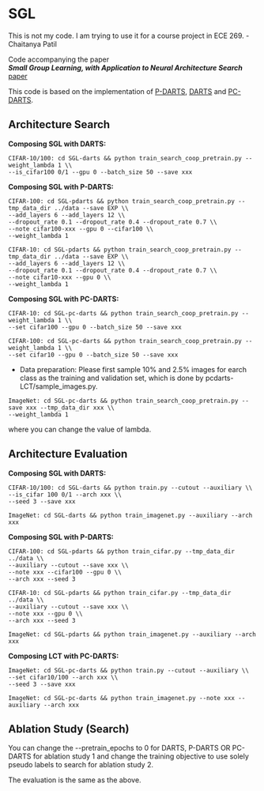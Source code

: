 # SGL

This is not my code. I am trying to use it for a course project in ECE 269. - Chaitanya Patil

Code accompanying the paper  
***Small Group Learning, with Application to Neural Architecture Search*** [paper]()  
<!-- Xiangning Chen, Ruochen Wang, Minhao Cheng, Xiaocheng Tang, Cho-Jui Hsieh -->

This code is based on the implementation of [P-DARTS](https://github.com/chenxin061/pdarts), [DARTS](https://github.com/quark0/darts) and [PC-DARTS](https://github.com/yuhuixu1993/PC-DARTS).

## Architecture Search

<!-- **Search on NAS-Bench-201 Space: (3 datasets to choose from)**

* Data preparation: Please first download the 201 benchmark file and prepare the api follow [this repository](https://github.com/D-X-Y/NAS-Bench-201).

* ```cd 201-space && python train_search_progressive.py``` -->

**Composing SGL with DARTS:**

```
CIFAR-10/100: cd SGL-darts && python train_search_coop_pretrain.py --weight_lambda 1 \\
--is_cifar100 0/1 --gpu 0 --batch_size 50 --save xxx
```

**Composing SGL with P-DARTS:**

```
CIFAR-100: cd SGL-pdarts && python train_search_coop_pretrain.py --tmp_data_dir ../data --save EXP \\
--add_layers 6 --add_layers 12 \\
--dropout_rate 0.1 --dropout_rate 0.4 --dropout_rate 0.7 \\
--note cifar100-xxx --gpu 0 --cifar100 \\
--weight_lambda 1
```

```
CIFAR-10: cd SGL-pdarts && python train_search_coop_pretrain.py --tmp_data_dir ../data --save EXP \\
--add_layers 6 --add_layers 12 \\
--dropout_rate 0.1 --dropout_rate 0.4 --dropout_rate 0.7 \\
--note cifar10-xxx --gpu 0 \\
--weight_lambda 1
```
<!-- * ```ImageNet: cd DARTS-space && python train_search_imagenet.py``` -->

**Composing SGL with PC-DARTS:**

```
CIFAR-10: cd SGL-pc-darts && python train_search_coop_pretrain.py --weight_lambda 1 \\
--set cifar100 --gpu 0 --batch_size 50 --save xxx
```

```
CIFAR-100: cd SGL-pc-darts && python train_search_coop_pretrain.py --weight_lambda 1 \\
--set cifar10 --gpu 0 --batch_size 50 --save xxx
```

* Data preparation: Please first sample 10% and 2.5% images for earch class as the training and validation set, which is done by pcdarts-LCT/sample_images.py.

```
ImageNet: cd SGL-pc-darts && python train_search_coop_pretrain.py --save xxx --tmp_data_dir xxx \\
--weight_lambda 1
```

where you can change the value of lambda.

## Architecture Evaluation

**Composing SGL with DARTS:**

```
CIFAR-10/100: cd SGL-darts && python train.py --cutout --auxiliary \\
--is_cifar 100 0/1 --arch xxx \\
--seed 3 --save xxx
```

```
ImageNet: cd SGL-darts && python train_imagenet.py --auxiliary --arch xxx
```

**Composing SGL with P-DARTS:**

```
CIFAR-100: cd SGL-pdarts && python train_cifar.py --tmp_data_dir ../data \\
--auxiliary --cutout --save xxx \\
--note xxx --cifar100 --gpu 0 \\
--arch xxx --seed 3
```

```
CIFAR-10: cd SGL-pdarts && python train_cifar.py --tmp_data_dir ../data \\
--auxiliary --cutout --save xxx \\
--note xxx --gpu 0 \\
--arch xxx --seed 3
```

```
ImageNet: cd SGL-pdarts && python train_imagenet.py --auxiliary --arch xxx
```

**Composing LCT with PC-DARTS:**

```
ImageNet: cd SGL-pc-darts && python train.py --cutout --auxiliary \\
--set cifar10/100 --arch xxx \\
--seed 3 --save xxx
```

```
ImageNet: cd SGL-pc-darts && python train_imagenet.py --note xxx --auxiliary --arch xxx
```


## Ablation Study (Search)

<!-- **Composing LCT with DARTS:**

```
CIFAR-10/100: cd darts-LCT && python train_search_ts_ab1/train_search_ts_ab4.py \\
--teacher_arch 18 \\
--weight_lambda 1 --weight_gamma 1 --unrolled\\
--is_cifar100 0/1 --gpu 0 --save xxx
```

**Composing LCT with P-DARTS:**

```
CIFAR-100: cd pdarts-LCT && python train_search_ts_ab1/train_search_ts_ab4.py\\
 --tmp_data_dir ../data --save EXP \\
--add_layers 6 --add_layers 12 \\
--dropout_rate 0.1 --dropout_rate 0.4 --dropout_rate 0.7 \\
--note cifar100-xxx --gpu 0 --cifar100 \\
--weight_lambda 1 --weight_gamma 1 --teacher_arch 18
```

```
CIFAR-10: cd pdarts-LCT && python train_search_ts_ab1/train_search_ts_ab4.py \\
--tmp_data_dir ../data --save EXP \\
--add_layers 6 --add_layers 12 \\
--dropout_rate 0.1 --dropout_rate 0.4 --dropout_rate 0.7 \\
--note cifar10-xxx --gpu 0 \\
--weight_lambda 1 --weight_gamma 1 --teacher_arch 18
``` -->
You can change the --pretrain_epochs to 0 for DARTS, P-DARTS OR PC-DARTS for ablation study 1 and change the training objective to use solely pseudo labels to search for ablation study 2.


The evaluation is the same as the above.
